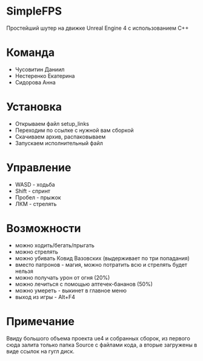 # SimpleFPS
Простейший шутер на движке Unreal Engine 4 с использованием C++

# Команда
- Чусовитин Даниил
- Нестеренко Екатерина
- Сидорова Анна

# Установка
- Открываем файл setup_links
- Переходим по ссылке с нужной вам сборкой
- Скачиваем архив, распаковываем
- Запускаем исполнительный файл

# Управление
- WASD - ходьба
- Shift - спринт
- Пробел - прыжок
- ЛКМ - стрелять

# Возможности
- можно ходить/бегать/прыгать
- можно стрелять
- можно убивать Ковид Вазовских (выдерживает по три попадания)
- вместо патронов - магия, можно потратить всю и стрелять будет нельзя
- можно получать урон от огня (20%)
- можно лечиться с помощью аптечек-бананов (50%)
- можно умереть - выкинет в главное меню
- выход из игры - Alt+F4

# Примечание
Ввиду большого объема проекта ue4 и собранных сборок, из первого сюда залита только папка Source с файлами кода, а вторые загружены в виде ссылок на гугл диск.
